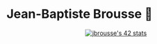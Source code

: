 # Jean-Baptiste Brousse 🦆
<p align="center">
  <a href="https://github.com/oakoudad/badge42"><img src="https://badge.mediaplus.ma/darkblue/jbrousse?1337Badge=off&UM6P=off" alt="jbrousse's 42 stats" /></a>
<p/>

<!--
**Luma-3/Luma-3** is a ✨ _special_ ✨ repository because its `README.md` (this file) appears on your GitHub profile.

Here are some ideas to get you started:

- 🔭 I’m currently working on ...
- 🌱 I’m currently learning ...
- 👯 I’m looking to collaborate on ...
- 🤔 I’m looking for help with ...
- 💬 Ask me about ...
- 📫 How to reach me: ...
- 😄 Pronouns: ...
- ⚡ Fun fact: ...
-->
